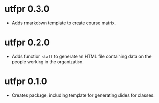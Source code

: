 # utfpr 0.3.0

* Adds rmarkdown template to create course matrix.

# utfpr 0.2.0

* Adds function `staff` to generate an HTML file containing data on the people working in the organization.

# utfpr 0.1.0

* Creates package, including template for generating slides for classes.
